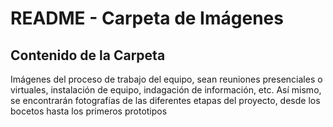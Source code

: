 # README - Carpeta de Imágenes
## Contenido de la Carpeta
Imágenes del proceso de trabajo del equipo, sean reuniones presenciales o virtuales, instalación de equipo, indagación de información, etc. Así mismo, se encontrarán fotografías de las diferentes etapas del proyecto, desde los bocetos hasta los primeros prototipos
